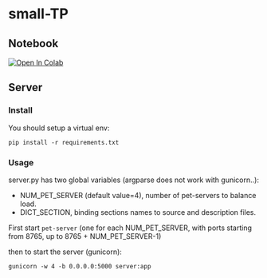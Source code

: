 # small-TP

## Notebook

<a target="_blank" href="https://colab.research.google.com/github/theostos/small-pytanque-tp/blob/main/notebook.ipynb">
  <img src="https://colab.research.google.com/assets/colab-badge.svg" alt="Open In Colab"/>
</a>

## Server

### Install

You should setup a virtual env:

```
pip install -r requirements.txt
```

### Usage

server.py has two global variables (argparse does not work with gunicorn..):
- NUM_PET_SERVER (default value=4), number of pet-servers to balance load.
- DICT_SECTION, binding sections names to source and description files.

First start `pet-server` (one for each NUM_PET_SERVER, with ports starting from 8765, up to 8765 + NUM_PET_SERVER-1)

then to start the server (gunicorn):

```
gunicorn -w 4 -b 0.0.0.0:5000 server:app
```
